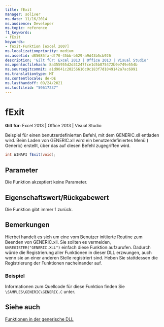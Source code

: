 ```yaml
---
title: fExit
manager: soliver
ms.date: 11/16/2014
ms.audience: Developer
ms.topic: reference
f1_keywords:
- fExit
keywords:
- fexit-Funktion [excel 2007]
ms.localizationpriority: medium
ms.assetid: d85685fa-df70-45bb-b629-a9d43b5cb926
description: 'Gilt für: Excel 2013 | Office 2013 | Visual Studio'
ms.openlocfilehash: 8a355955d2d31247fce1d5b875472b0e749e554b
ms.sourcegitcommit: a1d9041c20256616c9c183f7d1049142a7ac6991
ms.translationtype: MT
ms.contentlocale: de-DE
ms.lasthandoff: 09/24/2021
ms.locfileid: "59617237"
---
```

# <a name="fexit"></a>fExit

 **Gilt für**: Excel 2013 | Office 2013 | Visual Studio 
  
Beispiel für einen benutzerdefinierten Befehl, mit dem GENERIC.xll entladen wird. Beim Laden von GENERIC.xll wird ein benutzerdefiniertes Menü ( Generic) erstellt, über das auf diesen Befehl zugegriffen wird. 
  
```cs
int WINAPI fExit(void);
```

## <a name="parameters"></a>Parameter

Die Funktion akzeptiert keine Parameter.
  
## <a name="property-valuereturn-value"></a>Eigenschaftswert/Rückgabewert

Die Funktion gibt immer 1 zurück.
  
## <a name="remarks"></a>Bemerkungen

Hierbei handelt es sich um eine vom Benutzer initiierte Routine zum Beenden von GENERIC.xll. Sie sollten es vermeiden,  `UNREGISTER("GENERIC.XLL")` einfach diese Funktion aufzurufen. Dadurch würde die Registrierung aller Funktionen in dieser DLL erzwungen, auch wenn sie an einer anderen Stelle registriert sind. Heben Sie stattdessen die Registrierung der Funktionen nacheinander auf. 
  
### <a name="example"></a>Beispiel

Informationen zum Quellcode für diese Funktion finden Sie  `\SAMPLES\GENERIC\GENERIC.C` unter. 
  
## <a name="see-also"></a>Siehe auch



[Funktionen in der generische DLL](functions-in-the-generic-dll.md)

